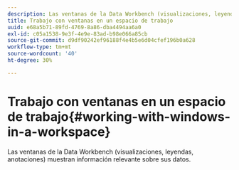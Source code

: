 ```yaml
---
description: Las ventanas de la Data Workbench (visualizaciones, leyendas, anotaciones) muestran información relevante sobre sus datos.
title: Trabajo con ventanas en un espacio de trabajo
uuid: e68a5b71-89fd-4769-8a86-dba4494aa6a0
exl-id: c05a1538-9e3f-4e9e-83ad-b98e066a85cb
source-git-commit: d9df90242ef96188f4e4b5e6d04cfef196b0a628
workflow-type: tm+mt
source-wordcount: '40'
ht-degree: 30%

---
```


# Trabajo con ventanas en un espacio de trabajo{#working-with-windows-in-a-workspace}

Las ventanas de la Data Workbench (visualizaciones, leyendas, anotaciones) muestran información relevante sobre sus datos.
